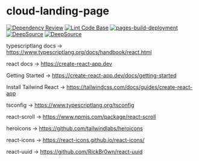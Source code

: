 # cloud-landing-page

[![Dependency Review](https://github.com/milliorn/cloud-landing-page/actions/workflows/dependency-review.yml/badge.svg)](https://github.com/milliorn/cloud-landing-page/actions/workflows/dependency-review.yml)
[![Lint Code Base](https://github.com/milliorn/cloud-landing-page/actions/workflows/super-linter.yml/badge.svg)](https://github.com/milliorn/cloud-landing-page/actions/workflows/super-linter.yml)
[![pages-build-deployment](https://github.com/milliorn/cloud-landing-page/actions/workflows/pages/pages-build-deployment/badge.svg)](https://github.com/milliorn/cloud-landing-page/actions/workflows/pages/pages-build-deployment)
[![DeepSource](https://deepsource.io/gh/milliorn/cloud-landing-page.svg/?label=active+issues&show_trend=true&token=zgdHIBvFS0ienR8oRIeZmdOL)](https://deepsource.io/gh/milliorn/cloud-landing-page/?ref=repository-badge)
[![DeepSource](https://deepsource.io/gh/milliorn/cloud-landing-page.svg/?label=resolved+issues&show_trend=true&token=zgdHIBvFS0ienR8oRIeZmdOL)](https://deepsource.io/gh/milliorn/cloud-landing-page/?ref=repository-badge)

typescriptlang docs -> <https://www.typescriptlang.org/docs/handbook/react.html>

react docs -> <https://create-react-app.dev>

Getting Started -> <https://create-react-app.dev/docs/getting-started>

Install Tailwind React -> <https://tailwindcss.com/docs/guides/create-react-app>

tsconfig -> <https://www.typescriptlang.org/tsconfig>

react-scroll -> <https://www.npmjs.com/package/react-scroll>

heroicons -> <https://github.com/tailwindlabs/heroicons>

react-icons -> <https://react-icons.github.io/react-icons/>

react-uuid -> <https://github.com/RickBr0wn/react-uuid>
